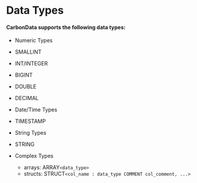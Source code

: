 #  Data Types

#### CarbonData supports the following data types:

  * Numeric Types
  * SMALLINT
  * INT/INTEGER
  * BIGINT
  * DOUBLE
  * DECIMAL

  * Date/Time Types
  * TIMESTAMP

  * String Types
  * STRING

  * Complex Types
    * arrays: ARRAY``<data_type>``
    * structs: STRUCT``<col_name : data_type COMMENT col_comment, ...>``
